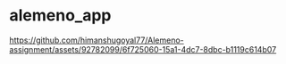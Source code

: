# alemeno_app



https://github.com/himanshugoyal77/Alemeno-assignment/assets/92782099/6f725060-15a1-4dc7-8dbc-b1119c614b07

